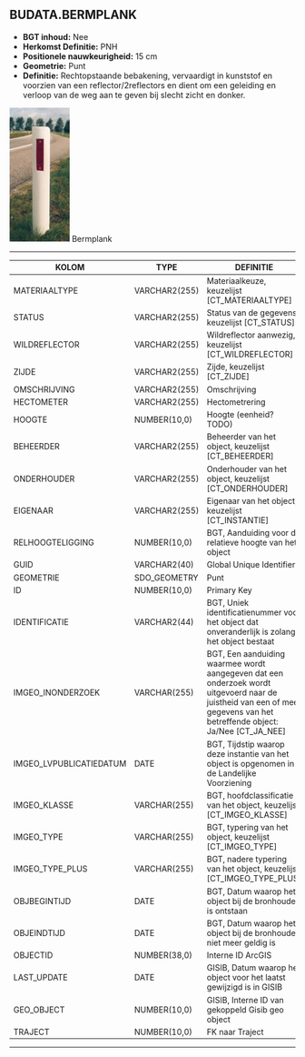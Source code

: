 ﻿## BUDATA.BERMPLANK


* __BGT inhoud:__ Nee
* __Herkomst Definitie:__ PNH
* __Positionele nauwkeurigheid:__ 15 cm
* __Geometrie:__ Punt
* __Definitie:__ Rechtopstaande bebakening, vervaardigt in kunststof en voorzien van een reflector/2reflectors en dient om een geleiding en verloop van de weg aan te geven bij slecht zicht en donker.



![bermplank](bermplank.png)
Bermplank

***

|KOLOM                               |TYPE              |DEFINITIE|
|------                              |----              |-----    |
|MATERIAALTYPE                       |VARCHAR2(255)     |Materiaalkeuze, keuzelijst [CT_MATERIAALTYPE]|
|STATUS                              |VARCHAR2(255)     |Status van de gegevens, keuzelijst [CT_STATUS]|
|WILDREFLECTOR                       |VARCHAR2(255)     |Wildreflector aanwezig, keuzelijst [CT_WILDREFLECTOR]|
|ZIJDE                               |VARCHAR2(255)     |Zijde, keuzelijst [CT_ZIJDE]|
|OMSCHRIJVING                        |VARCHAR2(255)     |Omschrijving|
|HECTOMETER                          |VARCHAR2(255)     |Hectometrering|
|HOOGTE                              |NUMBER(10,0)      |Hoogte (eenheid? TODO)|
|BEHEERDER                           |VARCHAR2(255)     |Beheerder van het object, keuzelijst [CT_BEHEERDER]|
|ONDERHOUDER                         |VARCHAR2(255)     |Onderhouder van het object, keuzelijst [CT_ONDERHOUDER]|
|EIGENAAR                            |VARCHAR2(255)     |Eigenaar van het object, keuzelijst [CT_INSTANTIE]|
|RELHOOGTELIGGING                    |NUMBER(10,0)      |BGT, Aanduiding voor de relatieve hoogte van het object|
|GUID                                |VARCHAR2(40)      |Global Unique Identifier|
|GEOMETRIE                           |SDO_GEOMETRY      |Punt|
|ID                                  |NUMBER(10,0)      |Primary Key|
|IDENTIFICATIE                       |VARCHAR2(44)      |BGT, Uniek identificatienummer voor het object dat onveranderlijk is zolang het object bestaat|
|IMGEO_INONDERZOEK                         |VARCHAR(255)           |BGT, Een aanduiding waarmee wordt aangegeven dat een onderzoek wordt uitgevoerd naar de juistheid van een of meer gegevens van het betreffende object: Ja/Nee [CT_JA_NEE] |
|IMGEO_LVPUBLICATIEDATUM             |DATE              |BGT, Tijdstip waarop deze instantie van het object is opgenomen in de Landelijke Voorziening|
|IMGEO_KLASSE                        |VARCHAR(255)      |BGT, hoofdclassificatie van het object, keuzelijst [CT_IMGEO_KLASSE]|
|IMGEO_TYPE                          |VARCHAR(255)      |BGT, typering van het object, keuzelijst [CT_IMGEO_TYPE] |
|IMGEO_TYPE_PLUS                     |VARCHAR(255)      |BGT, nadere typering van het object, keuzelijst [CT_IMGEO_TYPE_PLUS]|
|OBJBEGINTIJD                        |DATE              |BGT, Datum waarop het object bij de bronhouder is ontstaan|
|OBJEINDTIJD                         |DATE              |BGT, Datum waarop het object bij de bronhouder niet meer geldig is|
|OBJECTID                            |NUMBER(38,0)      |Interne ID ArcGIS|
|LAST_UPDATE                         |DATE              |GISIB, Datum waarop het object voor het laatst gewijzigd is in GISIB|
|GEO_OBJECT                          |NUMBER(10,0)      |GISIB, Interne ID van gekoppeld Gisib geo object|
|TRAJECT                             |NUMBER(10,0)      |FK naar Traject|


***

